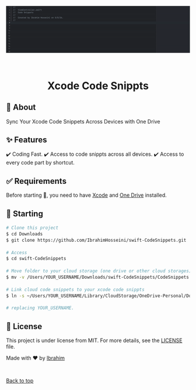 <div align="center" id="top"> 
  <img src="./.github/app.gif" alt="XcodeDocs" />

  &#xa0;
</div>

<h1 align="center">Xcode Code Snippts</h1>

<!-- <p align="center">
  <img alt="Github top language" src="https://img.shields.io/github/languages/top/ibrahimhosseini/xcodedocs?color=56BEB8">

  <img alt="License" src="https://img.shields.io/github/license/ibrahimhosseini/xcodedocs?color=56BEB8">

</p> -->

<!-- Status -->

<!-- <h4 align="center"> 
	🚧  XcodeDocs 🚀 Under construction...  🚧
</h4> 

<hr> -->
<!-- 
<p align="center">
  <a href="#dart-about">About</a> &#xa0; | &#xa0; 
  <a href="#sparkles-features">Features</a> &#xa0; | &#xa0;
  <a href="#rocket-technologies">Technologies</a> &#xa0; | &#xa0;
  <a href="#white_check_mark-requirements">Requirements</a> &#xa0; | &#xa0;
  <a href="#checkered_flag-starting">Starting</a> &#xa0; | &#xa0;
  <a href="#memo-license">License</a> &#xa0; | &#xa0;
  <a href="https://github.com/{{YOUR_GITHUB_USERNAME}}" target="_blank">Author</a>
</p>

<br> -->

## :dart: About

Sync Your Xcode Code Snippets Across Devices with One Drive

## :sparkles: Features

:heavy_check_mark: Coding Fast.
:heavy_check_mark: Access to code snippts across all devices.
:heavy_check_mark: Access to every code part by shortcut.

<!-- ## :rocket: Technologies ##

The following tools were used in this project:

-  -->

## :white_check_mark: Requirements

Before starting :checkered_flag:, you need to have [Xcode](https://apps.apple.com/us/app/xcode/id497799835?mt=12) and [One Drive](https://apps.apple.com/us/app/onedrive/id823766827?mt=12) installed.

## :checkered_flag: Starting

```bash
# Clone this project
$ cd Downloads
$ git clone https://github.com/IbrahimHosseini/swift-CodeSnippets.git

# Access
$ cd swift-CodeSnippets

# Move folder to your cloud storage (one drive or other cloud storages)
$ mv -v /Users/YOUR_USERNAME/Downloads/swift-CodeSnippets/CodeSnippets ~/Users/YOUR_USERNAME/Library/CloudStorage/OneDrive-Personal/Documents/CodeSnippets

# Link cloud code snippets to your xcode code snippts
$ ln -s ~/Users/YOUR_USERNAME/Library/CloudStorage/OneDrive-Personal/Documents/CodeSnippets /Users/YOUR_USERNAME/Library/Developer/Xcode/UserData/

# replacing YOUR_USERNAME.
```

## :memo: License ##

This project is under license from MIT. For more details, see the [LICENSE](LICENSE) file.


Made with :heart: by <a href="https://github.com/ibrahimhosseini" target="_blank">Ibrahim</a>

&#xa0;

<a href="#top">Back to top</a>
